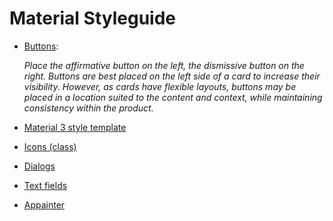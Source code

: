 # Material Styleguide

- [Buttons](https://m1.material.io/components/buttons.html#buttons-usage):

  *Place the affirmative button on the left, the dismissive button on the right. Buttons are best placed on the left side of a card to increase their visibility. However, as cards have flexible layouts, buttons may be placed in a location suited to the content and context, while maintaining consistency within the product.*

- [Material 3 style template](https://flutter.github.io/samples/web/material_3_demo/)

- [Icons (class)](https://api.flutter.dev/flutter/material/Icons-class.html)

- [Dialogs](https://m3.material.io/components/dialogs/specs)

- [Text fields](https://m3.material.io/components/text-fields/)

- [Appainter](https://appainter.dev/)